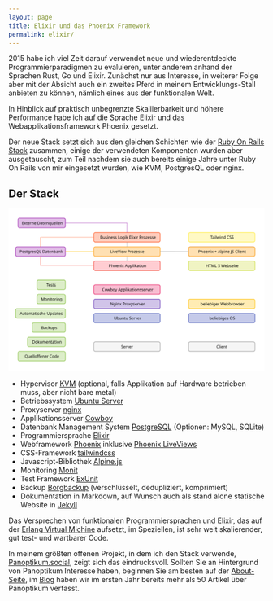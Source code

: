 ```yaml
---
layout: page
title: Elixir und das Phoenix Framework
permalink: elixir/
---
```


2015 habe ich viel Zeit darauf verwendet neue und wiederentdeckte
Programmierparadigmen zu evaluieren, unter anderem anhand der
Sprachen Rust, Go und Elixir. Zunächst nur aus Interesse, in
weiterer Folge aber mit der Absicht auch ein zweites Pferd in meinem
Entwicklungs-Stall anbieten zu können, nämlich eines aus der funktionalen
Welt.

In Hinblick auf praktisch unbegrenzte Skaliierbarkeit und höhere Performance
habe ich auf die Sprache Elixir und das Webapplikationsframework Phoenix
gesetzt.

Der neue Stack setzt sich aus den gleichen Schichten wie der [Ruby On Rails Stack](/stack) zusammen,
einige der verwendeten Komponenten wurden aber ausgetauscht, zum Teil nachdem sie auch bereits
einige Jahre unter Ruby On Rails von mir eingesetzt wurden, wie KVM, PostgresQL oder nginx.

## Der Stack

![Phoenix Application Stack](/img/elixir/phoenix-application.svg)

* Hypervisor [KVM](https://www.linux-kvm.org/page/Main_Page) (optional, falls Applikation auf Hardware betrieben muss, aber nicht bare metal)
* Betriebssystem [Ubuntu Server](https://www.ubuntu.com/server)
* Proxyserver [nginx](https://nginx.org/en/)
* Applikationsserver [Cowboy](https://ninenines.eu/)
* Datenbank Management System [PostgreSQL](https://www.postgresql.org/) (Optionen: MySQL, SQLite)
* Programmiersprache [Elixir](https://elixir-lang.org/)
* Webframework [Phoenix](http://phoenixframework.org/) inklusive [Phoenix LiveViews](https://hexdocs.pm/phoenix_live_view/Phoenix.LiveView.html)
* CSS-Framework [tailwindcss](https://tailwindcss.com/)
* Javascript-Bibliothek [Alpine.js](https://alpinejs.dev/)
* Monitoring [Monit](https://mmonit.com/monit/)
* Test Framework [ExUnit](https://hexdocs.pm/ex_unit/1.12/ExUnit.html)
* Backup [Borgbackup](https://www.borgbackup.org/) (verschlüsselt, dedupliziert, komprimiert)
* Dokumentation in Markdown, auf Wunsch auch als stand alone statische Website in [Jekyll](https://jekyllrb.com/)

Das Versprechen von funktionalen Programmiersprachen und Elixir, das auf der
[Erlang Virtual Michine](https://en.wikipedia.org/wiki/Erlang_(programming_language)) aufsetzt,
im Speziellen, ist sehr weit skalierender, gut test- und wartbarer Code.

In meinem größten offenen Projekt, in dem ich den Stack verwende,
[Panoptikum.social](https://panoptikum.social/), zeigt sich das eindrucksvoll. Sollten Sie an Hintergrund von Panoptikum
Interesse haben, beginnen Sie am besten auf der [About-Seite](https://blog.panoptikum.social/),
im [Blog](https://blog.panoptikum.social/blog/) haben wir im ersten Jahr bereits mehr als 50 Artikel
über Panoptikum verfasst.
